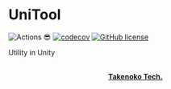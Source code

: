 # UniTool

![Actions 😎](https://github.com/TakenokoTech/UniTool/workflows/Actions%20%F0%9F%98%8E/badge.svg?branch=develop&event=gollum)
[![codecov](https://codecov.io/gh/TakenokoTech/UniTool/branch/develop/graph/badge.svg)](https://codecov.io/gh/TakenokoTech/UniTool)
[![GitHub license](https://img.shields.io/badge/license-MIT-blue.svg)](https://github.com/TakenokoTech/UniTool/blob/master/LICENSE)

Utility in Unity

<p align="center">
  <br>
  <a href=""><strong>Takenoko Tech.</strong></a>
</p>
